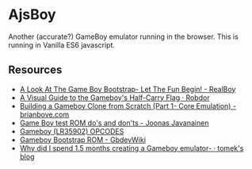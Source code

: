 # AjsBoy
Another (accurate?) GameBoy emulator running in the browser. This is running in Vanilla ES6 javascript.

Resources
---------
* [A Look At The Game Boy Bootstrap- Let The Fun Begin! - RealBoy](https://realboyemulator.wordpress.com/2013/01/03/a-look-at-the-game-boy-bootstrap-let-the-fun-begin/)
* [A Visual Guide to the Gameboy's Half-Carry Flag · Robdor](https://robdor.com/2016/08/10/gameboy-emulator-half-carry-flag/)
* [Building a Gameboy Clone from Scratch (Part 1- Core Emulation) - brianbove.com](http://www.brianbove.com/blog/2017/05/29/building-a-gameboy-clone-from-scratch-part-1-emulation/)
* [Game Boy test ROM do's and don'ts - Joonas Javanainen](https://gekkio.fi/blog/2016-10-10-game-boy-test-rom-dos-and-donts.html)
* [Gameboy (LR35902) OPCODES](http://pastraiser.com/cpu/gameboy/gameboy_opcodes.html)
* [Gameboy Bootstrap ROM - GbdevWiki](http://gbdev.gg8.se/wiki/articles/Gameboy_Bootstrap_ROM)
* [Why did I spend 1.5 months creating a Gameboy emulator- · tomek's blog](https://blog.rekawek.eu/2017/02/09/coffee-gb/)

